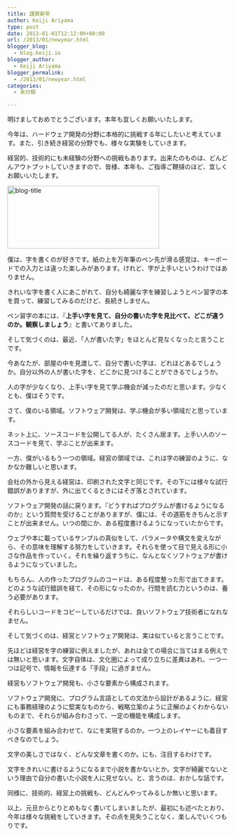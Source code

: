 ```yaml
---
title: 謹賀新年
author: Keiji Ariyama
type: post
date: 2013-01-01T12:12:00+00:00
url: /2013/01/newyear.html
blogger_blog:
  - blog.keiji.io
blogger_author:
  - Keiji Ariyama
blogger_permalink:
  - /2013/01/newyear.html
categories:
  - 未分類

---
```

明けましておめでとうございます。本年も宜しくお願いいたします。

今年は、ハードウェア開発の分野に本格的に挑戦する年にしたいと考えています。また、引き続き経営の分野でも、様々な実験をしていきます。

経営的、技術的にも未経験の分野への挑戦もあります。出来たのものは、どんどんアウトプットしていきますので、皆様、本年も、ご指導ご鞭撻のほど、宜しくお願いいたします。

<div>
  <a href="http://blog.keiji.io/wp-content/uploads/2013/01/blog-title.png"><img class="aligncenter  wp-image-108" alt="blog-title" src="http://blog.keiji.io/wp-content/uploads/2013/01/blog-title.png" width="346" height="143" /></a>
</div>

<div>
</div>

<!--more-->


  
僕は、字を書くのが好きです。紙の上を万年筆のペン先が滑る感覚は、キーボードでの入力とは違った楽しみがあります。けれど、字が上手いというわけではありません。

きれいな字を書く人にあこがれて、自分も綺麗な字を練習しようとペン習字の本を買って、練習してみるのだけど、長続きしません。

ペン習字の本には、『**上手い字を見て、自分の書いた字を見比べて、どこが違うのか。観察しましょう**』と書いてありました。

そして気づくのは、最近、「人が書いた字」をほとんど見なくなったと言うことです。

今あなたが、部屋の中を見渡して、自分で書いた字は、どれほどあるでしょうか。自分以外の人が書いた字を、どこかに見つけることができるでしょうか。

人の字が少なくなり、上手い字を見て学ぶ機会が減ったのだと思います。少なくとも、僕はそうです。

さて、僕のいる領域。ソフトウェア開発は、学ぶ機会が多い領域だと思っています。

ネット上に、ソースコードを公開してる人が、たくさん居ます。上手い人のソースコードを見て、学ぶことが出来ます。

一方、僕がいるもう一つの領域。経営の領域では、これは字の練習のように、なかなか難しいと思います。

会社の外から見える経営は、印刷された文字と同じです。その下には様々な試行錯誤がありますが、外に出てくるときにはそぎ落とされています。

ソフトウェア開発の話に戻ります。『どうすればプログラムが書けるようになるのか』という質問を受けることがありますが、僕には、その道筋をきちんと示すことが出来ません。いつの間にか、ある程度書けるようになっていたからです。

ウェブや本に載っているサンプルの真似をして、パラメータや構文を変えながら、その意味を理解する努力をしていきます。それらを使って目で見える形に小さな作品を作っていく。それを繰り返すうちに、なんとなくソフトウェアが書けるようになっていました。

もちろん、人の作ったプログラムのコードは、ある程度整った形で出てきます。どのような試行錯誤を経て、その形になったのか。行間を読む力というのは、養う必要があります。

それらしいコードをコピーしているだけでは、良いソフトウェア技術者になれなません。

そして気づくのは、経営とソフトウェア開発は、実は似ていると言うことです。

先ほどは経営を字の練習に例えましたが、あれは全ての場合に当てはまる例えでは無いと思います。文字自体は、文化圏によって成り立ちに差異はあれ、一つ一つは記号で、情報を伝達する「手段」に過ぎません。

経営もソフトウェア開発も、小さな要素から構成されます。

ソフトウェア開発に、プログラム言語としての文法から設計があるように、経営にも事務経理のように堅実なものから、戦略立案のように正解のよくわからないものまで、それらが組み合わさって、一定の機能を構成します。

小さな要素を組み合わせて、なにを実現するのか。一つ上のレイヤーにも着目すべきなのでしょう。

文字の美しさではなく、どんな文章を書くのか。にも、注目するわけです。

文字をきれいに書けるようになるまで小説を書かないとか。文字が綺麗でないという理由で自分の書いた小説を人に見せない。と、言うのは、おかしな話です。

同様に、技術的、経営上の挑戦も、どんどんやってみるしか無いと思います。

以上、元旦からとりとめもなく書いてしまいましたが、最初にも述べたとおり、今年は様々な挑戦をしていきます。その点を見失うことなく、楽しんでいくつもりです。
